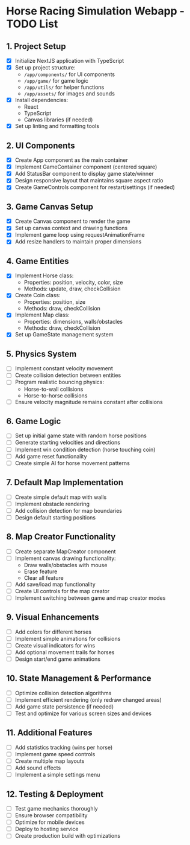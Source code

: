 # Horse Racing Simulation Webapp - TODO List

## 1. Project Setup
- [X] Initialize NextJS application with TypeScript
- [X] Set up project structure:
  - `/app/components/` for UI components
  - `/app/game/` for game logic
  - `/app/utils/` for helper functions
  - `/app/assets/` for images and sounds
- [X] Install dependencies:
  - React
  - TypeScript
  - Canvas libraries (if needed)
- [X] Set up linting and formatting tools

## 2. UI Components
- [X] Create App component as the main container
- [X] Implement GameContainer component (centered square)
- [X] Add StatusBar component to display game state/winner
- [X] Design responsive layout that maintains square aspect ratio
- [X] Create GameControls component for restart/settings (if needed)

## 3. Game Canvas Setup
- [X] Create Canvas component to render the game
- [X] Set up canvas context and drawing functions
- [X] Implement game loop using requestAnimationFrame
- [X] Add resize handlers to maintain proper dimensions

## 4. Game Entities
- [X] Implement Horse class:
  - Properties: position, velocity, color, size
  - Methods: update, draw, checkCollision
- [X] Create Coin class:
  - Properties: position, size
  - Methods: draw, checkCollision
- [X] Implement Map class:
  - Properties: dimensions, walls/obstacles
  - Methods: draw, checkCollision
- [X] Set up GameState management system

## 5. Physics System
- [ ] Implement constant velocity movement
- [ ] Create collision detection between entities
- [ ] Program realistic bouncing physics:
  - Horse-to-wall collisions
  - Horse-to-horse collisions
- [ ] Ensure velocity magnitude remains constant after collisions

## 6. Game Logic
- [ ] Set up initial game state with random horse positions
- [ ] Generate starting velocities and directions
- [ ] Implement win condition detection (horse touching coin)
- [ ] Add game reset functionality
- [ ] Create simple AI for horse movement patterns

## 7. Default Map Implementation
- [ ] Create simple default map with walls
- [ ] Implement obstacle rendering
- [ ] Add collision detection for map boundaries
- [ ] Design default starting positions

## 8. Map Creator Functionality
- [ ] Create separate MapCreator component
- [ ] Implement canvas drawing functionality:
  - Draw walls/obstacles with mouse
  - Erase feature
  - Clear all feature
- [ ] Add save/load map functionality
- [ ] Create UI controls for the map creator
- [ ] Implement switching between game and map creator modes

## 9. Visual Enhancements
- [ ] Add colors for different horses
- [ ] Implement simple animations for collisions
- [ ] Create visual indicators for wins
- [ ] Add optional movement trails for horses
- [ ] Design start/end game animations

## 10. State Management & Performance
- [ ] Optimize collision detection algorithms
- [ ] Implement efficient rendering (only redraw changed areas)
- [ ] Add game state persistence (if needed)
- [ ] Test and optimize for various screen sizes and devices

## 11. Additional Features
- [ ] Add statistics tracking (wins per horse)
- [ ] Implement game speed controls
- [ ] Create multiple map layouts
- [ ] Add sound effects
- [ ] Implement a simple settings menu

## 12. Testing & Deployment
- [ ] Test game mechanics thoroughly
- [ ] Ensure browser compatibility
- [ ] Optimize for mobile devices
- [ ] Deploy to hosting service
- [ ] Create production build with optimizations